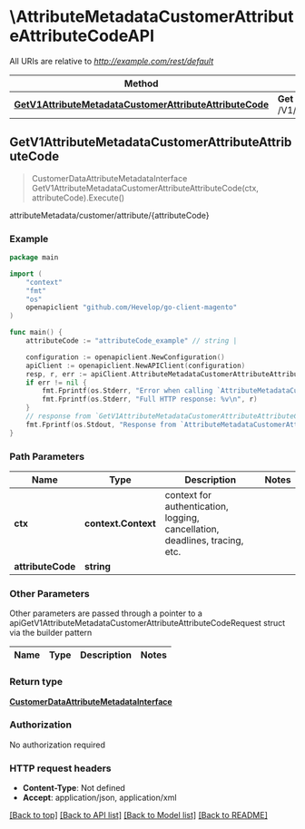 # \AttributeMetadataCustomerAttributeAttributeCodeAPI

All URIs are relative to *http://example.com/rest/default*

Method | HTTP request | Description
------------- | ------------- | -------------
[**GetV1AttributeMetadataCustomerAttributeAttributeCode**](AttributeMetadataCustomerAttributeAttributeCodeAPI.md#GetV1AttributeMetadataCustomerAttributeAttributeCode) | **Get** /V1/attributeMetadata/customer/attribute/{attributeCode} | attributeMetadata/customer/attribute/{attributeCode}



## GetV1AttributeMetadataCustomerAttributeAttributeCode

> CustomerDataAttributeMetadataInterface GetV1AttributeMetadataCustomerAttributeAttributeCode(ctx, attributeCode).Execute()

attributeMetadata/customer/attribute/{attributeCode}



### Example

```go
package main

import (
	"context"
	"fmt"
	"os"
	openapiclient "github.com/Hevelop/go-client-magento"
)

func main() {
	attributeCode := "attributeCode_example" // string | 

	configuration := openapiclient.NewConfiguration()
	apiClient := openapiclient.NewAPIClient(configuration)
	resp, r, err := apiClient.AttributeMetadataCustomerAttributeAttributeCodeAPI.GetV1AttributeMetadataCustomerAttributeAttributeCode(context.Background(), attributeCode).Execute()
	if err != nil {
		fmt.Fprintf(os.Stderr, "Error when calling `AttributeMetadataCustomerAttributeAttributeCodeAPI.GetV1AttributeMetadataCustomerAttributeAttributeCode``: %v\n", err)
		fmt.Fprintf(os.Stderr, "Full HTTP response: %v\n", r)
	}
	// response from `GetV1AttributeMetadataCustomerAttributeAttributeCode`: CustomerDataAttributeMetadataInterface
	fmt.Fprintf(os.Stdout, "Response from `AttributeMetadataCustomerAttributeAttributeCodeAPI.GetV1AttributeMetadataCustomerAttributeAttributeCode`: %v\n", resp)
}
```

### Path Parameters


Name | Type | Description  | Notes
------------- | ------------- | ------------- | -------------
**ctx** | **context.Context** | context for authentication, logging, cancellation, deadlines, tracing, etc.
**attributeCode** | **string** |  | 

### Other Parameters

Other parameters are passed through a pointer to a apiGetV1AttributeMetadataCustomerAttributeAttributeCodeRequest struct via the builder pattern


Name | Type | Description  | Notes
------------- | ------------- | ------------- | -------------


### Return type

[**CustomerDataAttributeMetadataInterface**](CustomerDataAttributeMetadataInterface.md)

### Authorization

No authorization required

### HTTP request headers

- **Content-Type**: Not defined
- **Accept**: application/json, application/xml

[[Back to top]](#) [[Back to API list]](../README.md#documentation-for-api-endpoints)
[[Back to Model list]](../README.md#documentation-for-models)
[[Back to README]](../README.md)

